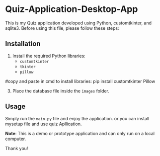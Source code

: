 # Quiz-Application-Desktop-App

This is my Quiz application developed using Python, customtkinter, and sqlite3. Before using this file, please follow these steps:

## Installation

1. Install the required Python libraries:
   - `customtkinter`
   - `tkinter`
   - `pillow`

  #copy and paste in cmd to install libraries: pip install customtkinter Pillow


3. Place the database file inside the `images` folder.

## Usage

Simply run the `main.py` file and enjoy the application.
or you can install mysetup file and use quiz Apllication.

**Note**: This is a demo or prototype application and can only run on a local computer.

Thank you!
